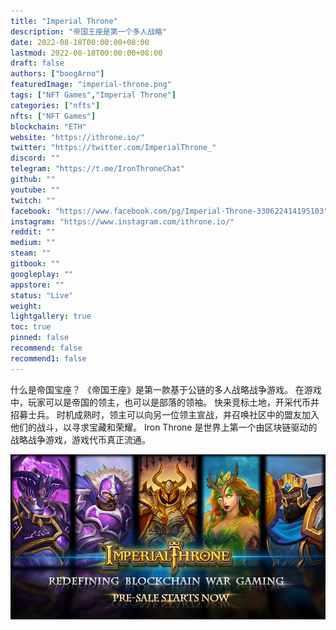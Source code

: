 ```yaml
---
title: "Imperial Throne"
description: "帝国王座是第一个多人战略"
date: 2022-08-18T00:00:00+08:00
lastmod: 2022-08-18T00:00:00+08:00
draft: false
authors: ["boogArno"]
featuredImage: "imperial-throne.png"
tags: ["NFT Games","Imperial Throne"]
categories: ["nfts"]
nfts: ["NFT Games"]
blockchain: "ETH"
website: "https://ithrone.io/"
twitter: "https://twitter.com/ImperialThrone_"
discord: ""
telegram: "https://t.me/IronThroneChat"
github: ""
youtube: ""
twitch: ""
facebook: "https://www.facebook.com/pg/Imperial-Throne-330622414195103"
instagram: "https://www.instagram.com/ithrone.io/"
reddit: ""
medium: ""
steam: ""
gitbook: ""
googleplay: ""
appstore: ""
status: "Live"
weight: 
lightgallery: true
toc: true
pinned: false
recommend: false
recommend1: false
---
```

什么是帝国宝座？
《帝国王座》是第一款基于公链的多人战略战争游戏。 在游戏中，玩家可以是帝国的领主，也可以是部落的领袖。 快来竞标土地，开采代币并招募士兵。 时机成熟时，领主可以向另一位领主宣战，并召唤社区中的盟友加入他们的战斗，以寻求宝藏和荣耀。
Iron Throne 是世界上第一个由区块链驱动的战略战争游戏，游戏代币真正流通。

![imperialthrone-dapp-games-eth-image1_683af0661c1f9795c04233fa5f2135e7](imperialthrone-dapp-games-eth-image1_683af0661c1f9795c04233fa5f2135e7.png)
